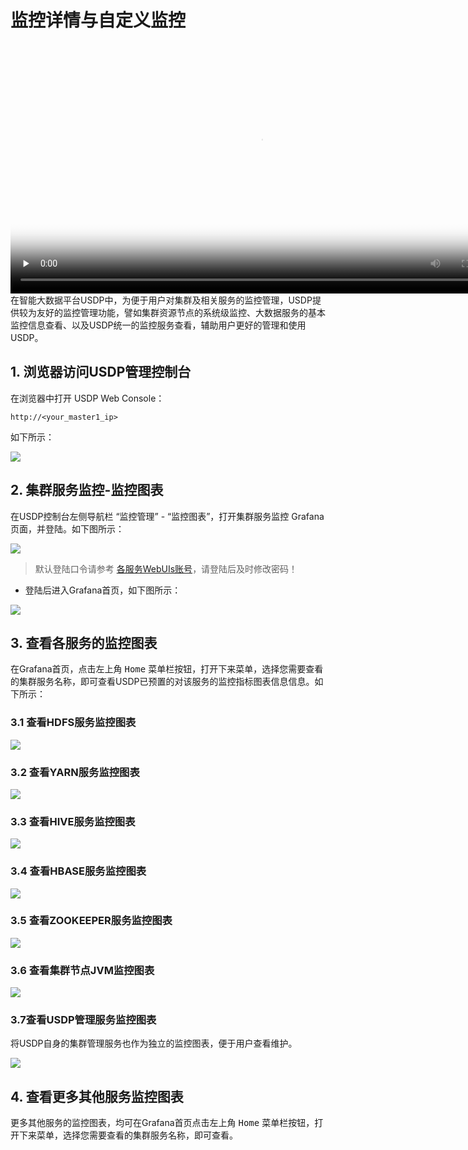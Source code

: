 # 监控详情与自定义监控



<video id="video" length=1000 width=800 controls="" preload="none" poster="http://jungle111111.cn-bj.ufileos.com/usdp-1.0.0.0/video/poster/19.USDP%E7%9B%91%E6%8E%A7%E8%AF%A6%E6%83%85%E4%B8%8E%E8%87%AA%E5%AE%9A%E4%B9%89%E7%9B%91%E6%8E%A7%E6%8C%87%E6%A0%87.png">
      <source id="mp4" src="http://jungle111111.cn-bj.ufileos.com/usdp-1.0.0.0/video/mp4/19.USDP%E7%9B%91%E6%8E%A7%E8%AF%A6%E6%83%85%E4%B8%8E%E8%87%AA%E5%AE%9A%E4%B9%89%E7%9B%91%E6%8E%A7%E6%8C%87%E6%A0%87.mp4">
</video>
在智能大数据平台USDP中，为便于用户对集群及相关服务的监控管理，USDP提供较为友好的监控管理功能，譬如集群资源节点的系统级监控、大数据服务的基本监控信息查看、以及USDP统一的监控服务查看，辅助用户更好的管理和使用USDP。



## 1. 浏览器访问USDP管理控制台

在浏览器中打开 USDP Web Console：

~~~URL
http://<your_master1_ip>
~~~

如下所示：

![](../images/1.0.x/webconsole/node/node_usdp_console_login.png)



## 2. 集群服务监控-监控图表

在USDP控制台左侧导航栏 “监控管理” - “监控图表”，打开集群服务监控 Grafana 页面，并登陆。如下图所示：

![](../images/1.0.x/webconsole/monitor/service_grafana_ui_details.png)

> 默认登陆口令请参考 [各服务WebUIs账号](/usdpdc/1.0.x/cluster_notes/login)，请登陆后及时修改密码！

- 登陆后进入Grafana首页，如下图所示：

![](../images/1.0.x/webconsole/monitor/usdp_console_cluster_monitor_grafana.png)



## 3. 查看各服务的监控图表

在Grafana首页，点击左上角 <kbd>Home</kbd> 菜单栏按钮，打开下来菜单，选择您需要查看的集群服务名称，即可查看USDP已预置的对该服务的监控指标图表信息信息。如下所示：



### 3.1 查看HDFS服务监控图表

![](../images/1.0.x/webconsole/monitor/usdp_console_cluster_monitor_grafana_hdfs.png)



### 3.2 查看YARN服务监控图表

![](../images/1.0.x/webconsole/monitor/usdp_console_cluster_monitor_grafana_yarn.png)



### 3.3 查看HIVE服务监控图表

![](../images/1.0.x/webconsole/monitor/usdp_console_cluster_monitor_grafana_hive.png)



### 3.4 查看HBASE服务监控图表

![](../images/1.0.x/webconsole/monitor/usdp_console_cluster_monitor_grafana_hbase.png)



### 3.5 查看ZOOKEEPER服务监控图表

![](../images/1.0.x/webconsole/monitor/usdp_console_cluster_monitor_grafana_zookeeper.png)



### 3.6 查看集群节点JVM监控图表

![](../images/1.0.x/webconsole/monitor/usdp_console_cluster_monitor_grafana_jvm.png)



### 3.7查看USDP管理服务监控图表

将USDP自身的集群管理服务也作为独立的监控图表，便于用户查看维护。

![](../images/1.0.x/webconsole/monitor/usdp_console_cluster_monitor_grafana_usdp.png)



## 4. 查看更多其他服务监控图表

更多其他服务的监控图表，均可在Grafana首页点击左上角 <kbd>Home</kbd> 菜单栏按钮，打开下来菜单，选择您需要查看的集群服务名称，即可查看。

